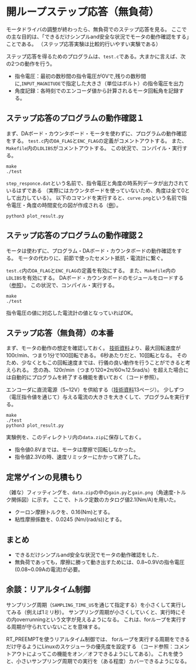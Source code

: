 # 開ループステップ応答（無負荷）

モータドライバの調整が終わったら、無負荷でのステップ応答を見る。
ここでの主な目的は、「できるだけシンプルand安全な状況でモータの動作確認をする」ことである。
（ステップ応答実験は比較的行いやすい実験である）

ステップ応答を得るためのプログラムは、`test.c`である。大まかに言えば、次の2つの動作を行う。
* 指令電圧：最初の数秒間の指令電圧が0Vで,残りの数秒間に,`INPUT_MAGNITUDE`で指定した大きさ（単位はボルト）の指令電圧を出力
* 角度記録：各時刻でのエンコーダ値から計算されるモータ回転角を記録する。


## ステップ応答のプログラムの動作確認１
まず、DAボード・カウンタボード・モータを使わずに、プログラムの動作確認をする。
`test.c`内の`DA_FLAG`と`ENC_FLAG`の定義がコメントアウトする。
また、`Makefile`内の`LDLIBS`がコメントアウトする。
この状況で、コンパイル・実行する。
```
make
./test
```
`step_responce.dat`という名前で、指令電圧と角度の時系列データが出力されているはずである
（実際にはカウンタボードを使っていないため、角度は全て0として出力している）。
以下のコマンドを実行すると、`curve.png`という名前で指令電圧・角度の時間変化の図が作成される（[例](https://github.com/numahha/motor_control/blob/master/3_step_response/curve_test_without_hw.png)）。
```
python3 plot_result.py
```

## ステップ応答のプログラムの動作確認２
モータは使わずに、プログラム・DAボード・カウンタボードの動作確認をする。
モータの代わりに、前節で使ったセメント抵抗・電流計に繋ぐ。

`test.c`内の`DA_FLAG`と`ENC_FLAG`の定義を有効にする。
また、`Makefile`内の`LDLIBS`を有効にする。
DAボード・カウンタボードのモジュールをロードする（[参照](https://github.com/numahha/interface_ubuntu18/tree/master/a_test_interface)）。
この状況で、コンパイル・実行する。
```
make
./test
```
指令電圧の値に対応した電流計の値となっていればOK。


## ステップ応答（無負荷）の本番
まず、モータの動作の想定を確認しておく。
[技術資料](https://www.hds.co.jp/products/data/pdf/technicaldocument/rotary/RH_Series_supermini_manual_ja_0104-4R-TRH.pdf)より、最大回転速度が100r/min、つまり1分で100回転である。
6秒あたりだと、10回転となる。
そのため、少なくともこの回転速度までは、行儀の良い動作を行うことができると考えられる。
念の為、120r/min（つまり120×2π/60≒12.5rad/s）を超えた場合には自動的にプログラムを終了する機能を書いておく（コード参照）。


エンコーダに直流電源（5~12V）を供給する（[技術資料](https://www.hds.co.jp/products/data/pdf/technicaldocument/rotary/RH_Series_supermini_manual_ja_0104-4R-TRH.pdf)13ページ）。
少しずつ（電圧指令値を通じて）与える電流の大きさを大きくして、プログラムを実行する。
```
make
./test
python3 plot_result.py
```
実験例を、このディレクトリ内の`data.zip`に保存しておく。
* 指令値0.8Vまでは、モータは摩擦で回転しなかった。
* 指令値2.3Vの時、速度リミッターにかかって終了した。


## 定常ゲインの見積もり
（雑な）フィッティングを、`data.zip`の中の`gain.py`と`gain.png`（角速度-トルク関係図）に示す。
ここで、トルク定数のカタログ値2.1(Nm/A)を用いた。
* クーロン摩擦トルクを、0.16(Nm)とする。
* 粘性摩擦係数を、0.0245 (Nm/(rad/s))とする。

## まとめ
* できるだけシンプルand安全な状況でモータの動作確認をした．
* 無負荷であっても，摩擦に勝って動き出すためには、0.8~0.9Vの指令電圧(0.08~0.09Aの電流)が必要。


## 余談：リアルタイム制御
サンプリング周期（`SAMPLING_TIME_US`を通じて指定する）を小さくして実行してみる（例えば1ミリ秒）。
サンプリング周期が小さくしていくと、実行時にその内overrunningという文字が見えるようになる。
これは、forループを実行する周期が守られていないことを意味する。

RT_PREEMPTを使うリアルタイム制御では、
forループを実行する周期をできるだけ守るようにLinuxのスケジューラの優先度を設定する
（コード参照：コメントアウトによってこの機能をオン／オフできるようにしてある）。
これを使うと、小さいサンプリング周期での実行を（ある程度）カバーできるようになる。
